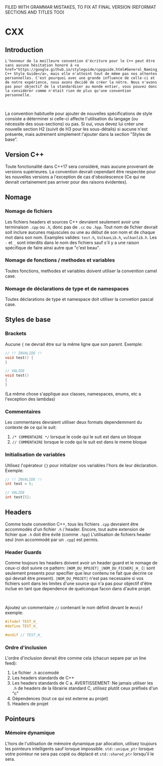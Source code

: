 FILED WITH GRAMMAR MISTAKES, TO FIX AT FINAL VERSION (REFORMAT SECTIONS AND TITLES TOO)
 
# CXX

## Introduction

    L'honneur de la meilleure convention d'écriture pour le C++ peut être sans aucune hésitation honoré à <a href="https://google.github.io/styleguide/cppguide.html#General_Naming_Rules">Google C++ Style Guide</a>, mais elle n'atteint tout de même pas nos attentes personnelles. C'est pourquoi avec une grande influence de celle-ci et de notre expérience, nous avons decidé de créer la nôtre. Nous n'avons pas pour objectif de la standardiser au monde entier, vous pouvez donc la considérer comme n'était rien de plus qu'une convention personnelle.

<br />

La convention habituelle pour ajouter de nouvelles spécifications de style consiste a déterminer si celle-ci affecte l'utilisation du langage (ou nécessite des sous-sections) ou pas. Si oui, vous devez lui créer une nouvelle section H2 (suivit de H3 pour les sous-détails) si aucune n'est présente, mais autrement simplement l'ajouter dans la section "Styles de base". 
   
## Version C++

   Toute fonctionalité dans C++17 sera considéré, mais aucune provenant de versions supérieures. La convention devrait cependant être respectée pour les nouvelles versions a l'exception de cas d'obsolescence (Ce qui ne devrait certainement pas arriver pour des raisons évidentes).

## Nomage

### Nomage de fichiers

   Les fichiers headers et sources C++ devraient seulement avoir une terminaison `.cpp` ou `.h`, donc pas de `.cc` ou `.hpp`. Tout nom de fichier devrait soit inclure aucunes majuscules ou une au début de son nom et de chaque mot dans son nom. Examples valides: `test.h`, `VulkanLib.h`, `vulkanlib.h`. Les `-` et `_` sont interdits dans le nom des fichiers sauf s'il y a une raison spécifique de faire ainsi autre que "c'est beau".

### Nomage de fonctions / methodes et variables

Toutes fonctions, methodes et variables doivent utiliser la convention camel case.

### Nomage de déclarations de type et de namespaces 

Toutes déclarations de type et namespace doit utiliser la convetion pascal case.

## Styles de base

### Brackets

Aucune `{` ne devrait être sur la même ligne que son parent. Exemple:

```C++
// !! INVALIDE !!
void test() {
}

// VALIDE
void test()
{
}
```

(La même chose s'applique aux classes, namespaces, enums, etc a l'exception des lambdas)

### Commentaires

Les commentares devraient utiliser deux formats dependemment du contexte de ce qui le suit:
1. `/* COMMENTAIRE */` lorsque le code qui le suit est dans un bloque
2. `// COMMENTAIRE` lorsque le code qui le suit est dans le meme bloque

### Initialisation de variables

Utilisez l'opérateur `{}` pour initializer vos variables l'hors de leur déclaration. Exemple:

```C++
// !! INVALIDE !!
int test = 5;

// VALIDE
int test{5};
```

## Headers

   Comme toute convention C++, tous les fichiers `.cpp` devraient être accommodés d'un fichier `.h` / header. Encore, tout autre extension de fichier que `.h` doit être évité (comme `.hpp`) L'utilisation de fichiers header seul (non accommodé par un `.cpp`) est permis.

### Header Guards

   Comme toujours les headers doivent avoir un header guard et le nomage de ceux-ci doit suivre ce pattern: `|NOM_DU_RPOJET|_|NOM_DU_FICHER|_H_` (`|` sont seulement presents pour specifier que leur contenu ne fait que decrire ce qui devrait être present). `|NOM_DU_PROJET|` n'est pas necessaire si vos fichiers sont dans les limites d'une source qui n'a pas pour objectif d'être inclue en tant que dependence de quelconque facon dans d'autre projet.

<br />

Ajoutez un commentaire `//` contenant le nom définit devant le `#endif` exemple:

```C++
#ifndef TEST_H_
#define TEST_H_

#endif // TEST_H_
```

### Ordre d'inclusion 

L'ordre d'inclusion devrait être comme cela (chacun separe par un line feed):
1. Le fichier `.h` accomodé
2. Les headers standards de C++
3. Les headers standards de C
   a. AVERTISSEMENT: Ne jamais utiliser les `.h` de headers de la librairie standard C, utilisez plutôt ceux préfixés d'un "c"
5. Dépendences (tout ce qui est externe au projet)
6. Headers de projet

## Pointeurs

### Mémoire dynamique

L'hors de l'utilisation de mémoire dynamique par allocation, utilisez toujours les pointeurs intelligents sauf lorsque impossible. `std::unique_ptr` lorsque votre pointeur ne sera pas copié ou déplacé et `std::shared_ptr` lorsqu'il le sera.

